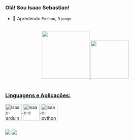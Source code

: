 ### Olá! Sou Isaac Sebastian!

- 🌱 Apredendo `Python`, `Django`
<br>
<div align="center">
  <a href="https://github.com/Sisaac5">
  <img height="150em" src="https://github-readme-stats.vercel.app/api?username=Sisaac5&show_icons=true&theme=dark&include_all_commits=true&count_private=true"/>
  <img height="120em" src="https://github-readme-stats.vercel.app/api/top-langs/?username=Sisaac5&layout=compact&langs_count=7&theme=dark"/>
</div>
<br>

### Linguagens e Aplicações:
<div style="display: inline_block">
  <img align="center" alt="isaac-arduino" width="52px" src="https://cdn.jsdelivr.net/gh/devicons/devicon/icons/arduino/arduino-original-wordmark.svg">
  <img align="center" alt="isaac-c" width="52px" src="https://cdn.jsdelivr.net/gh/devicons/devicon/icons/c/c-original.svg">
  <img align="center" alt="isaac-python" width="52px" src="https://cdn.jsdelivr.net/gh/devicons/devicon/icons/python/python-original.svg">
</div>

##
 
<div> 
  <a href = "mailto:isaac.sebastian@academico.ufpb.br"><img src="https://img.shields.io/badge/-Gmail-%23333?style=for-the-badge&logo=gmail&logoColor=white" target="_blank"></a>
  <a href="https://www.linkedin.com/in/isaac-sebastian-a60329191" target="_blank"><img src="https://img.shields.io/badge/-LinkedIn-%230077B5?style=for-the-badge&logo=linkedin&logoColor=white" target="_blank"></a>
